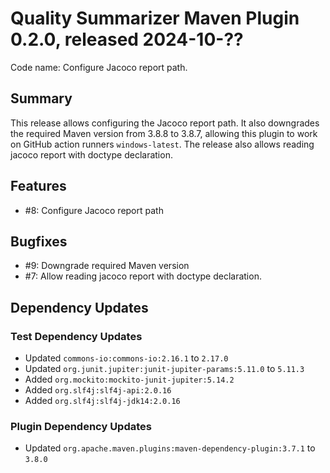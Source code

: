 # Quality Summarizer Maven Plugin 0.2.0, released 2024-10-??

Code name: Configure Jacoco report path.

## Summary

This release allows configuring the Jacoco report path. It also downgrades the required Maven version from 3.8.8 to 3.8.7, allowing this plugin to work on GitHub action runners `windows-latest`. The release also allows reading jacoco report with doctype declaration.

## Features

* #8: Configure Jacoco report path

## Bugfixes

* #9: Downgrade required Maven version
* #7: Allow reading jacoco report with doctype declaration.

## Dependency Updates

### Test Dependency Updates

* Updated `commons-io:commons-io:2.16.1` to `2.17.0`
* Updated `org.junit.jupiter:junit-jupiter-params:5.11.0` to `5.11.3`
* Added `org.mockito:mockito-junit-jupiter:5.14.2`
* Added `org.slf4j:slf4j-api:2.0.16`
* Added `org.slf4j:slf4j-jdk14:2.0.16`

### Plugin Dependency Updates

* Updated `org.apache.maven.plugins:maven-dependency-plugin:3.7.1` to `3.8.0`
